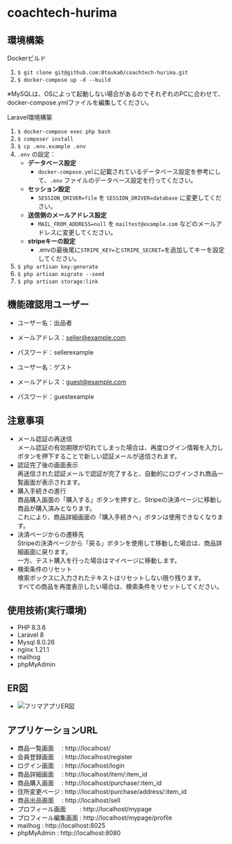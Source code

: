 # coachtech-hurima

## 環境構築
Dockerビルド

1. `$ git clone git@github.com:0touka0/coachtech-hurima.git`
2. `$ docker-compose up -d --build`

※MySQLは、OSによって起動しない場合があるのでそれぞれのPCに合わせて、docker-compose.ymlファイルを編集してください。

Laravel環境構築

1. `$ docker-compose exec php bash`
2. `$ composer install`
3. `$ cp .env.example .env`<br>
4. `.env` の設定：
   - **データベース設定**
     - `docker-compose.yml`に記載されているデータベース設定を参考にして、`.env` ファイルのデータベース設定を行ってください。
   - **セッション設定**
     - `SESSION_DRIVER=file` を `SESSION_DRIVER=database` に変更してください。
   - **送信側のメールアドレス設定**
     - `MAIL_FROM_ADDRESS=null` を `mailtest@example.com` などのメールアドレスに変更してください。
   - **stripeキーの設定**
	 - .envの最後尾に`STRIPE_KEY=`と`STRIPE_SECRET=`を追加してキーを設定してください。
5. `$ php artisan key:generate`
6. `$ php artisan migrate --seed`
7. `$ php artisan storage:link`

## 機能確認用ユーザー
- ユーザー名：出品者
- メールアドレス：seller@example.com
- パスワード：sellerexample

- ユーザー名：ゲスト
- メールアドレス：guest@example.com
- パスワード：guestexample

## 注意事項
- メール認証の再送信<br>
メール認証の有効期限が切れてしまった場合は、再度ログイン情報を入力しボタンを押下することで新しい認証メールが送信されます。
- 認証完了後の画面表示<br>
再送信された認証メールで認証が完了すると、自動的にログインされ商品一覧画面が表示されます。
- 購入手続きの進行<br>
商品購入画面の「購入する」ボタンを押すと、Stripeの決済ページに移動し商品が購入済みとなります。<br>これにより、商品詳細画面の「購入手続きへ」ボタンは使用できなくなります。
- 決済ページからの遷移先<br>
Stripeの決済ページから「戻る」ボタンを使用して移動した場合は、商品詳細画面に戻ります。<br>一方、テスト購入を行った場合はマイページに移動します。
- 検索条件のリセット<br>
検索ボックスに入力されたテキストはリセットしない限り残ります。<br>すべての商品を再度表示したい場合は、検索条件をリセットしてください。

## 使用技術(実行環境)
- PHP 8.3.6
- Laravel 8
- Mysql 8.0.26
- nginx 1.21.1
- mailhog
- phpMyAdmin

## ER図
- ![フリマアプリER図](https://github.com/user-attachments/assets/cc4239f5-70b7-4a45-b3c1-e995bfc6c3a8)

## アプリケーションURL
- 商品一覧画面　 : http://localhost/
- 会員登録画面　 : http://localhost/register
- ログイン画面　 : http://localhost/login
- 商品詳細画面　 : http://localhost/item/:item_id
- 商品購入画面　 : http://localhost/purchase/:item_id
- 住所変更ページ : http://localhost/purchase/address/:item_id
- 商品出品画面　 : http://localhost/sell
- プロフィール画面　　 : http://localhost/mypage
- プロフィール編集画面 : http://localhost/mypage/profile
- mailhog    : http://localhost:8025
- phpMyAdmin : http://localhost:8080